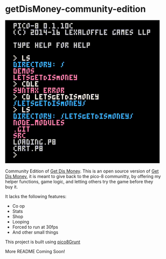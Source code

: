 # getDisMoney-community-edition

![Get Dis Money Community edition gif](./docs/getDisMoneyCommunityEdition.gif)

Community Edition of [Get Dis Money](https://getdismoney.com). This is an open source version of [Get Dis Money](https://getdismoney.com), it is meant to give back to the pico-8 communitty, by offering my helper functions, game logic, and letting others try the game before they buy it.

It lacks the following features:

* Co op
* Stats
* Shop
* Looping
* Forced to run at 30fps
* And other small things

This project is built using [pico8Grunt](https://github.com/TeamNoComplyGames/pico8Grunt)

More README Coming Soon!
